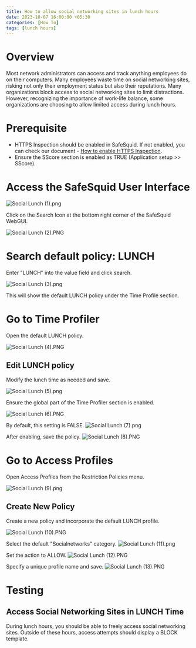 ```yaml
---
title: How to allow social networking sites in lunch hours
date: 2023-10-07 16:00:00 +05:30
categories: [How To]
tags: [lunch hours]
---
```


# Overview

Most network administrators can access and track anything employees do on their computers. Many employees waste time on social networking sites, risking not only their employment status but also their reputations. Many organizations block access to social networking sites to limit distractions. However, recognizing the importance of work-life balance, some organizations are choosing to allow limited access during lunch hours.

# Prerequisite

- HTTPS Inspection should be enabled in SafeSquid. If not enabled, you can check our document - [How to enable HTTPS Inspection](#).
- Ensure the SScore section is enabled as TRUE (Application setup >> SScore).

# Access the SafeSquid User Interface

![Social Lunch (1).png](Social%20Lunch%20(1).png)

Click on the Search Icon at the bottom right corner of the SafeSquid WebGUI.

![Social Lunch (2).PNG](Social%20Lunch%20(2).PNG)

# Search default policy: LUNCH

Enter "LUNCH" into the value field and click search.

![Social Lunch (3).png](Social%20Lunch%20(3).png)

This will show the default LUNCH policy under the Time Profile section.

# Go to Time Profiler

Open the default LUNCH policy.

![Social Lunch (4).PNG](Social%20Lunch%20(4).PNG)

## Edit LUNCH policy

Modify the lunch time as needed and save.

![Social Lunch (5).png](Social%20Lunch%20(5).png)

Ensure the global part of the Time Profiler section is enabled.

![Social Lunch (6).PNG](Social%20Lunch%20(6).PNG)

By default, this setting is FALSE.
![Social Lunch (7).png](Social%20Lunch%20(7).png)

After enabling, save the policy.
![Social Lunch (8).PNG](Social%20Lunch%20(8).PNG)

# Go to Access Profiles

Open Access Profiles from the Restriction Policies menu.

![Social Lunch (9).png](Social%20Lunch%20(9).png)

## Create New Policy

Create a new policy and incorporate the default LUNCH profile.

![Social Lunch (10).PNG](Social%20Lunch%20(10).PNG)

Select the default "Socialnetworks" category.
![Social Lunch (11).png](Social%20Lunch%20(11).png)

Set the action to ALLOW.
![Social Lunch (12).PNG](Social%20Lunch%20(12).PNG)

Specify a unique profile name and save.
![Social Lunch (13).PNG](Social%20Lunch%20(13).PNG)

# Testing

## Access Social Networking Sites in LUNCH Time

During lunch hours, you should be able to freely access social networking sites. Outside of these hours, access attempts should display a BLOCK template.
